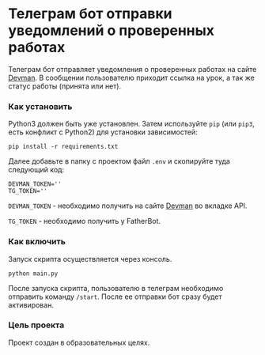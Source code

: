 # Телеграм бот отправки уведомлений о проверенных работах

Телеграм бот отправляет уведомления о проверенных работах на сайте [Devman](https://dvmn.org/). В сообщении пользователю
приходит ссылка на урок, а так же статус работы (принята или нет).

### Как установить

Python3 должен быть уже установлен.
Затем используйте `pip` (или `pip3`, есть конфликт с Python2) для установки зависимостей:

```
pip install -r requirements.txt
```

Далее добавьте в папку с проектом файл `.env` и скопируйте туда следующий код:

```
DEVMAN_TOKEN=''
TG_TOKEN=''
```

`DEVMAN_TOKEN` - необходимо получить на сайте [Devman](https://dvmn.org/) во вкладке API. 

`TG_TOKEN` - необходимо получить у FatherBot.

### Как включить
Запуск скрипта осуществляется через консоль. 
```
python main.py
```

После запуска скрипта, пользователю в телеграм необходимо отправить команду `/start`. После ее отправки бот сразу будет активирован.

### Цель проекта

Проект создан в образовательных целях.